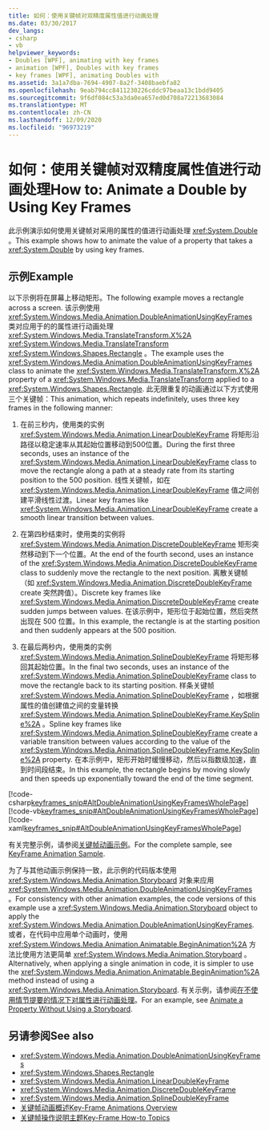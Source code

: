 ```yaml
---
title: 如何：使用关键帧对双精度属性值进行动画处理
ms.date: 03/30/2017
dev_langs:
- csharp
- vb
helpviewer_keywords:
- Doubles [WPF], animating with key frames
- animation [WPF], Doubles with key frames
- key frames [WPF], animating Doubles with
ms.assetid: 3a1a7dba-7694-4907-8a2f-3408baebfa82
ms.openlocfilehash: 9eab794cc8411230226cddc97beaa13c1bdd9405
ms.sourcegitcommit: 9f6df084c53a3da0ea657ed0d708a72213683084
ms.translationtype: MT
ms.contentlocale: zh-CN
ms.lasthandoff: 12/09/2020
ms.locfileid: "96973219"
---
```

# <a name="how-to-animate-a-double-by-using-key-frames"></a><span data-ttu-id="e1be0-102">如何：使用关键帧对双精度属性值进行动画处理</span><span class="sxs-lookup"><span data-stu-id="e1be0-102">How to: Animate a Double by Using Key Frames</span></span>
<span data-ttu-id="e1be0-103">此示例演示如何使用关键帧对采用的属性的值进行动画处理 <xref:System.Double> 。</span><span class="sxs-lookup"><span data-stu-id="e1be0-103">This example shows how to animate the value of a property that takes a <xref:System.Double> by using key frames.</span></span>  
  
## <a name="example"></a><span data-ttu-id="e1be0-104">示例</span><span class="sxs-lookup"><span data-stu-id="e1be0-104">Example</span></span>  
 <span data-ttu-id="e1be0-105">以下示例将在屏幕上移动矩形。</span><span class="sxs-lookup"><span data-stu-id="e1be0-105">The following example moves a rectangle across a screen.</span></span> <span data-ttu-id="e1be0-106">该示例使用 <xref:System.Windows.Media.Animation.DoubleAnimationUsingKeyFrames> 类对应用于的的属性进行动画处理 <xref:System.Windows.Media.TranslateTransform.X%2A> <xref:System.Windows.Media.TranslateTransform> <xref:System.Windows.Shapes.Rectangle> 。</span><span class="sxs-lookup"><span data-stu-id="e1be0-106">The example uses the <xref:System.Windows.Media.Animation.DoubleAnimationUsingKeyFrames> class to animate the <xref:System.Windows.Media.TranslateTransform.X%2A> property of a <xref:System.Windows.Media.TranslateTransform> applied to a <xref:System.Windows.Shapes.Rectangle>.</span></span> <span data-ttu-id="e1be0-107">此无限重复的动画通过以下方式使用三个关键帧：</span><span class="sxs-lookup"><span data-stu-id="e1be0-107">This animation, which repeats indefinitely, uses three key frames in the following manner:</span></span>  
  
1. <span data-ttu-id="e1be0-108">在前三秒内，使用类的实例 <xref:System.Windows.Media.Animation.LinearDoubleKeyFrame> 将矩形沿路径以稳定速率从其起始位置移动到500位置。</span><span class="sxs-lookup"><span data-stu-id="e1be0-108">During the first three seconds, uses an instance of the <xref:System.Windows.Media.Animation.LinearDoubleKeyFrame> class to move the rectangle along a path at a steady rate from its starting position to the 500 position.</span></span> <span data-ttu-id="e1be0-109">线性关键帧，如在 <xref:System.Windows.Media.Animation.LinearDoubleKeyFrame> 值之间创建平滑线性过渡。</span><span class="sxs-lookup"><span data-stu-id="e1be0-109">Linear key frames like <xref:System.Windows.Media.Animation.LinearDoubleKeyFrame> create a smooth linear transition between values.</span></span>  
  
2. <span data-ttu-id="e1be0-110">在第四秒结束时，使用类的实例将 <xref:System.Windows.Media.Animation.DiscreteDoubleKeyFrame> 矩形突然移动到下一个位置。</span><span class="sxs-lookup"><span data-stu-id="e1be0-110">At the end of the fourth second, uses an instance of the <xref:System.Windows.Media.Animation.DiscreteDoubleKeyFrame> class to suddenly move the rectangle to the next position.</span></span> <span data-ttu-id="e1be0-111">离散关键帧（如 <xref:System.Windows.Media.Animation.DiscreteDoubleKeyFrame> create 突然跨值）。</span><span class="sxs-lookup"><span data-stu-id="e1be0-111">Discrete key frames like <xref:System.Windows.Media.Animation.DiscreteDoubleKeyFrame> create sudden jumps between values.</span></span> <span data-ttu-id="e1be0-112">在该示例中，矩形位于起始位置，然后突然出现在 500 位置。</span><span class="sxs-lookup"><span data-stu-id="e1be0-112">In this example, the rectangle is at the starting position and then suddenly appears at the 500 position.</span></span>  
  
3. <span data-ttu-id="e1be0-113">在最后两秒内，使用类的实例 <xref:System.Windows.Media.Animation.SplineDoubleKeyFrame> 将矩形移回其起始位置。</span><span class="sxs-lookup"><span data-stu-id="e1be0-113">In the final two seconds, uses an instance of the <xref:System.Windows.Media.Animation.SplineDoubleKeyFrame> class to move the rectangle back to its starting position.</span></span> <span data-ttu-id="e1be0-114">样条关键帧 <xref:System.Windows.Media.Animation.SplineDoubleKeyFrame> ，如根据属性的值创建值之间的变量转换 <xref:System.Windows.Media.Animation.SplineDoubleKeyFrame.KeySpline%2A> 。</span><span class="sxs-lookup"><span data-stu-id="e1be0-114">Spline key frames like <xref:System.Windows.Media.Animation.SplineDoubleKeyFrame> create a variable transition between values according to the value of the <xref:System.Windows.Media.Animation.SplineDoubleKeyFrame.KeySpline%2A> property.</span></span> <span data-ttu-id="e1be0-115">在本示例中，矩形开始时缓慢移动，然后以指数级加速，直到时间段结束。</span><span class="sxs-lookup"><span data-stu-id="e1be0-115">In this example, the rectangle begins by moving slowly and then speeds up exponentially toward the end of the time segment.</span></span>  
  
 [!code-csharp[keyframes_snip#AltDoubleAnimationUsingKeyFramesWholePage](~/samples/snippets/csharp/VS_Snippets_Wpf/keyframes_snip/CSharp/AltDoubleAnimationUsingKeyFramesExample.cs#altdoubleanimationusingkeyframeswholepage)]
 [!code-vb[keyframes_snip#AltDoubleAnimationUsingKeyFramesWholePage](~/samples/snippets/visualbasic/VS_Snippets_Wpf/keyframes_snip/visualbasic/altdoubleanimationusingkeyframesexample.vb#altdoubleanimationusingkeyframeswholepage)]
 [!code-xaml[keyframes_snip#AltDoubleAnimationUsingKeyFramesWholePage](~/samples/snippets/xaml/VS_Snippets_Wpf/keyframes_snip/XAML/AltDoubleAnimationUsingKeyFramesExample.xaml#altdoubleanimationusingkeyframeswholepage)]  
  
 <span data-ttu-id="e1be0-116">有关完整示例，请参阅[关键帧动画示例](https://github.com/microsoft/WPF-Samples/tree/master/Animation/KeyFrameAnimation)。</span><span class="sxs-lookup"><span data-stu-id="e1be0-116">For the complete sample, see [KeyFrame Animation Sample](https://github.com/microsoft/WPF-Samples/tree/master/Animation/KeyFrameAnimation).</span></span>  
  
 <span data-ttu-id="e1be0-117">为了与其他动画示例保持一致，此示例的代码版本使用 <xref:System.Windows.Media.Animation.Storyboard> 对象来应用 <xref:System.Windows.Media.Animation.DoubleAnimationUsingKeyFrames> 。</span><span class="sxs-lookup"><span data-stu-id="e1be0-117">For consistency with other animation examples, the code versions of this example use a <xref:System.Windows.Media.Animation.Storyboard> object to apply the <xref:System.Windows.Media.Animation.DoubleAnimationUsingKeyFrames>.</span></span> <span data-ttu-id="e1be0-118">或者，在代码中应用单个动画时，使用 <xref:System.Windows.Media.Animation.Animatable.BeginAnimation%2A> 方法比使用方法更简单 <xref:System.Windows.Media.Animation.Storyboard> 。</span><span class="sxs-lookup"><span data-stu-id="e1be0-118">Alternatively, when applying a single animation in code, it is simpler to use the <xref:System.Windows.Media.Animation.Animatable.BeginAnimation%2A> method instead of using a <xref:System.Windows.Media.Animation.Storyboard>.</span></span> <span data-ttu-id="e1be0-119">有关示例，请参阅[在不使用情节提要的情况下对属性进行动画处理](how-to-animate-a-property-without-using-a-storyboard.md)。</span><span class="sxs-lookup"><span data-stu-id="e1be0-119">For an example, see [Animate a Property Without Using a Storyboard](how-to-animate-a-property-without-using-a-storyboard.md).</span></span>  
  
## <a name="see-also"></a><span data-ttu-id="e1be0-120">另请参阅</span><span class="sxs-lookup"><span data-stu-id="e1be0-120">See also</span></span>

- <xref:System.Windows.Media.Animation.DoubleAnimationUsingKeyFrames>
- <xref:System.Windows.Shapes.Rectangle>
- <xref:System.Windows.Media.Animation.LinearDoubleKeyFrame>
- <xref:System.Windows.Media.Animation.DiscreteDoubleKeyFrame>
- <xref:System.Windows.Media.Animation.SplineDoubleKeyFrame>
- [<span data-ttu-id="e1be0-121">关键帧动画概述</span><span class="sxs-lookup"><span data-stu-id="e1be0-121">Key-Frame Animations Overview</span></span>](key-frame-animations-overview.md)
- [<span data-ttu-id="e1be0-122">关键帧操作说明主题</span><span class="sxs-lookup"><span data-stu-id="e1be0-122">Key-Frame How-to Topics</span></span>](key-frame-animation-how-to-topics.md)
